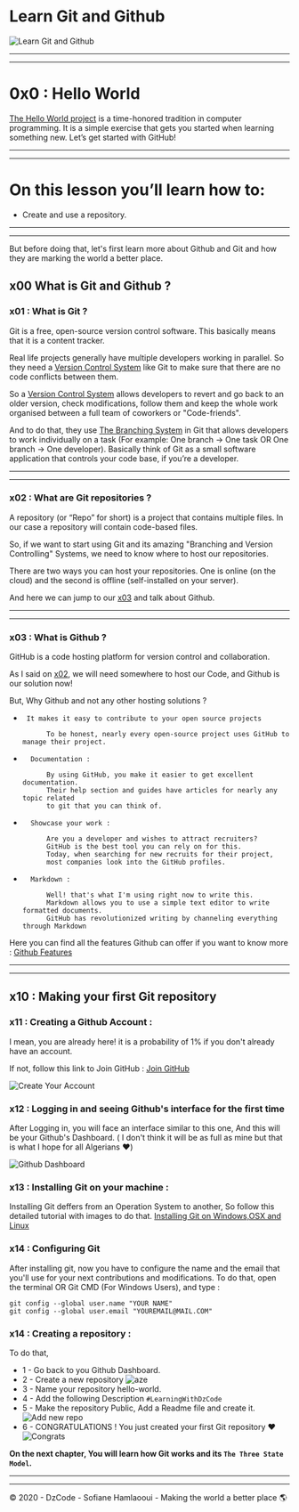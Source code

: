 # Learn Git and Github
![Learn Git and Github](https://i.imgur.com/bk9Cvuv.png)

---
---

# 0x0 : Hello World

[The Hello World project](https://en.wikipedia.org/wiki/%22Hello,_World!%22_program) is a time-honored tradition in computer programming. It is a simple exercise that gets you started when learning something new. Let’s get started with GitHub!

---
---

# On this lesson you’ll learn how to:

*   Create and use a repository.

---
---

But before doing that, let's first learn more about Github and Git and how they are marking the world a better place.

## x00 What is Git and Github ?

### x01 : What is Git ? 

Git is a free, open-source version control software. This basically means that it is a content tracker.

Real life projects generally have multiple developers working in parallel. So they need a [Version Control System](https://en.wikipedia.org/wiki/Version_control) like Git to make sure that there are no code conflicts between them.

So a [Version Control System](https://en.wikipedia.org/wiki/Version_control) allows developers to revert and go back to an older version, check modifications, follow them and keep the whole work organised between a full team of coworkers or "Code-friends".

And to do that, they use [The Branching System](https://en.wikipedia.org/wiki/Branching_(version_control)) in Git that allows developers to work individually on a task (For example: One branch -> One task OR One branch -> One developer). Basically think of Git as a small software application that controls your code base, if you’re a developer.

---
---

### x02 : What are Git repositories ?

A repository (or “Repo” for short) is a project that contains multiple files. In our case a repository will contain code-based files.

So, if we want to start using Git and its amazing "Branching and Version Controlling" Systems, we need to know where to host our repositories.

There are two ways you can host your repositories. One is online (on the cloud) and the second is offline (self-installed on your server).

And here we can jump to our [x03](#x03--what-is-github-) and talk about Github.

---
---

### x03 : What is Github ? 

GitHub is a code hosting platform for version control and collaboration. 

As I said on [x02](#x02--what-are-git-repositories-), we will need somewhere to host our Code, and Github is our solution now!

But, Why Github and not any other hosting solutions ?

*      It makes it easy to contribute to your open source projects
            
            To be honest, nearly every open-source project uses GitHub to manage their project.

*       Documentation :

            By using GitHub, you make it easier to get excellent documentation. 
            Their help section and guides have articles for nearly any topic related 
            to git that you can think of.

*       Showcase your work : 
            
            Are you a developer and wishes to attract recruiters? 
            GitHub is the best tool you can rely on for this. 
            Today, when searching for new recruits for their project, 
            most companies look into the GitHub profiles.

*       Markdown : 

            Well! that's what I'm using right now to write this.
            Markdown allows you to use a simple text editor to write formatted documents.
            GitHub has revolutionized writing by channeling everything through Markdown

Here you can find all the features Github can offer if you want to know more : [Github Features](https://github.com/features)

---
---

## x10 : Making your first Git repository 

### x11 : Creating a Github Account :
I mean, you are already here! it is a probability of 1% if you don't already have an account.

If not, follow this link to Join GitHub : [Join GitHub](https://github.com/join)

![Create Your Account](https://i.imgur.com/9lFgdA0.png)

### x12 : Logging in and seeing Github's interface for the first time

After Logging in, you will face an interface similar to this one, And this will be your Github's Dashboard.
( I don't think it will be as full as mine but that is what I hope for all Algerians ♥️)

![Github Dashboard](https://i.imgur.com/5yF11Hg.png)

### x13 : Installing Git on your machine : 

Installing Git deffers from an Operation System to another, So follow this detailed tutorial with images to do that. [Installing Git on Windows,OSX and Linux](../tutorials/GitInstall.md)

### x14 : Configuring Git
After installing git, now you have to configure the name and the email that you'll use for your next contributions and modifications.
To do that, open the terminal OR Git CMD (For Windows Users), and type :
```
git config --global user.name "YOUR NAME"
git config --global user.email "YOUREMAIL@MAIL.COM"
```

### x14 : Creating a repository :
To do that, 

-   1 - Go back to you Github Dashboard.
-   2 - Create a new repository ![aze](https://i.imgur.com/6kWsnjg.png)
-   3 - Name your repository hello-world.
-   4 - Add the following Description `#LearningWithDzCode`
-   5 - Make the repository Public, Add a Readme file and create it.![Add new repo](https://i.imgur.com/1rZE99v.png)
-   6 - CONGRATULATIONS ! You just created your first Git repository ♥️ ![Congrats](https://i.imgur.com/gJUKJxD.png)

<b>On the next chapter, You will learn how Git works and its `The Three State Model`.</b>

---
---

© 2020 - DzCode - Sofiane Hamlaooui - Making the world a better place 🌎 
